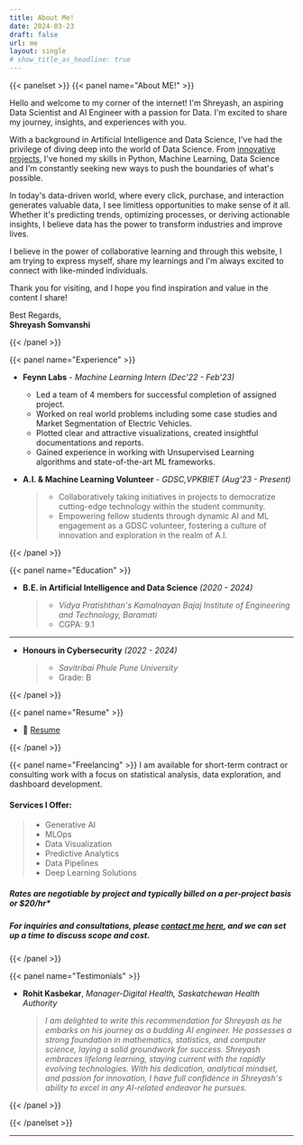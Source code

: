```yaml
---
title: About Me!
date: 2024-03-23
draft: false
url: me
layout: single
# show_title_as_headline: true
---
```


{{< panelset >}}
{{< panel name="About ME!" >}}

Hello and welcome to my corner of the internet! I'm Shreyash, an aspiring Data Scientist and AI Engineer with a passion for Data. I'm excited to share my journey, insights, and experiences with you.

With a background in Artificial Intelligence and Data Science, I've had the privilege of diving deep into the world of Data Science. From [innovative projects](https://shreyash.rbind.io/project/), I've honed my skills in Python, Machine Learning, Data Science and I'm constantly seeking new ways to push the boundaries of what's possible.

In today's data-driven world, where every click, purchase, and interaction generates valuable data, I see limitless opportunities to make sense of it all. Whether it's predicting trends, optimizing processes, or deriving actionable insights, I believe data has the power to transform industries and improve lives.

I believe in the power of collaborative learning and through this website, I am trying to express myself, share my learnings and I'm always excited to connect with like-minded individuals.

Thank you for visiting, and I hope you find inspiration and value in the content I share!

Best Regards,<br>
**Shreyash Somvanshi**

{{< /panel >}}

{{< panel name="Experience" >}}
+ **Feynn Labs** - *Machine Learning Intern (Dec'22 - Feb'23)*
    - Led a team of 4 members for successful completion of assigned project.
    - Worked on real world problems including some case studies and Market Segmentation of Electric Vehicles.
    - Plotted clear and attractive visualizations, created insightful documentations and reports.
    - Gained experience in working with Unsupervised Learning algorithms and state-of-the-art ML frameworks.

+ **A.I. & Machine Learning Volunteer** - *GDSC,VPKBIET (Aug'23 - Present)* 
  > - Collaboratively taking initiatives in projects to democratize cutting-edge technology within the student community.
  > - Empowering fellow students through dynamic AI and ML engagement as a GDSC volunteer, fostering a culture of innovation and exploration in the realm of A.I.

{{< /panel >}}

{{< panel name="Education" >}}
+ **B.E. in Artificial Intelligence and Data Science**  *(2020 - 2024)*
    > - *Vidya Pratishthan's Kamalnayan Bajaj Institute of Engineering and Technology, Baramati*
    > - CGPA: 9.1
---
+ **Honours in Cybersecurity** *(2022 - 2024)*
    > - *Savitribai Phule Pune University*
    > - Grade: B

{{< /panel >}}

{{< panel name="Resume" >}}

+ 📑 [Resume](https://drive.google.com/file/d/1BbfTGlBKEIIsqeBm-G2mYM_72ILdEMV0/view?usp=drive_link)

{{< /panel >}} 

{{< panel name="Freelancing" >}}
I am available for short-term contract or consulting work with a focus on statistical analysis, data exploration, and dashboard development. 

#### Services I Offer:
  > + Generative AI
  > + MLOps
  > + Data Visualization
  > + Predictive Analytics
  > + Data Pipelines
  > + Deep Learning Solutions

##### *Rates are negotiable by project and typically billed on a per-project basis or $20/hr**

##### For inquiries and consultations, please [contact me here](/contact), and we can set up a time to discuss scope and cost.

{{< /panel >}}

{{< panel name="Testimonials" >}}
- **Rohit Kasbekar**, *Manager-Digital Health, Saskatchewan Health Authority*
    > *I am delighted to write this recommendation for Shreyash as he embarks on his journey as a budding AI engineer. He possesses a strong foundation in mathematics, statistics, and computer science, laying a solid groundwork for success. Shreyash embraces lifelong learning, staying current with the rapidly evolving technologies. With his dedication, analytical mindset, and passion for innovation, I have full confidence in Shreyash's ability to excel in any AI-related endeavor he pursues.*

{{< /panel >}}

{{< /panelset >}}

---


